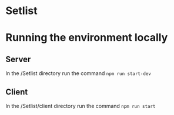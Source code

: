 # Setlist

# Running the environment locally

## Server
In the /Setlist directory run the command `npm run start-dev`
 
## Client 
In the /Setlist/client directory run the command `npm run start`

